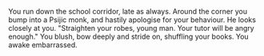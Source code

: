 You run down the school corridor, late as always. Around the corner you bump into a Psijic monk, and hastily apologise for your behaviour. He looks closely at you. "Straighten your robes, young man. Your tutor will be angry enough." You blush, bow deeply and stride on, shuffling your books. You awake embarrassed.
